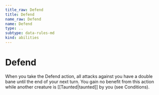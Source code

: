 ```yaml
---
title_raw: Defend
title: Defend
name_raw: Defend
name: Defend
type: ..
subtype: data-rules-md
kind: abilities
---
```


# Defend

When you take the Defend action, all attacks against you have a double bane until the end of your next turn. You gain no benefit from this action while another creature is [[Taunted|taunted]] by you (see Conditions).

